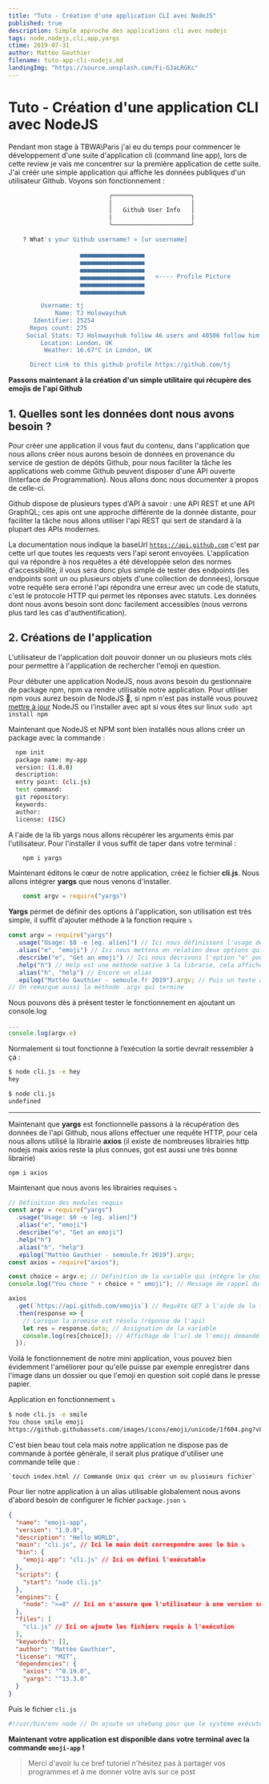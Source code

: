 ```yaml
---
title: "Tuto - Création d'une application CLI avec NodeJS"
published: true
description: Simple approche des applications cli avec nodejs
tags: node,nodejs,cli,app,yargs
ctime: 2019-07-31
author: Mattèo Gauthier
filename: tuto-app-cli-nodejs.md
landingImg: "https://source.unsplash.com/Fi-GJaLRGKc"
---
```


# Tuto - Création d'une application CLI avec NodeJS

Pendant mon stage à TBWA\Paris j'ai eu du temps pour commencer le développement d'une suite d'application cli (command line app), lors de cette review je vais me concentrer sur la première application de cette suite. J'ai créér une simple application qui affiche les données publiques d'un utilisateur Github. Voyons son fonctionnement :

```bash
    						╭──────────────────────╮
    						│                      │
    						│   Github User Info   │
    						│                      │
    						╰──────────────────────╯

    ? What's your Github username? » [ur username]

    				▄▄▄▄▄▄▄▄▄▄▄▄▄▄▄▄▄▄
    				▄▄▄▄▄▄▄▄▄▄▄▄▄▄▄▄▄▄
    				▄▄▄▄▄▄▄▄▄▄▄▄▄▄▄▄▄▄
    				▄▄▄▄▄▄▄▄▄▄▄▄▄▄▄▄▄▄   <---- Profile Picture
    				▄▄▄▄▄▄▄▄▄▄▄▄▄▄▄▄▄▄
    				▄▄▄▄▄▄▄▄▄▄▄▄▄▄▄▄▄▄

         Username: tj
             Name: TJ Holowaychuk
       Identifier: 25254
      Repos count: 275
     Social Stats: TJ Holowaychuk follow 46 users and 40506 follow him
         Location: London, UK
          Weather: 16.67°C in London, UK

      Direct Link to this github profile https://github.com/tj
```

**Passons maintenant à la création d'un simple utilitaire qui récupère des emojis de l'api Github**

## 1. Quelles sont les données dont nous avons besoin ?

Pour créer une application il vous faut du contenu, dans l'application que nous allons créer nous aurons besoin de données en provenance du service de gestion de dépôts Github, pour nous faciliter la tâche les applications web comme Github peuvent disposer d'une API ouverte (Interface de Programmation). Nous allons donc nous documenter à propos de celle-ci.

Github dispose de plusieurs types d'API à savoir : une API REST et une API GraphQL; ces apis ont une approche différente de la donnée distante, pour faciliter la tâche nous allons utiliser l'api REST qui sert de standard à la plupart des APIs modernes.

La documentation nous indique la baseUrl [`https://api.github.com`](https://api.github.com/) c'est par cette url que toutes les requests vers l'api seront envoyées. L'application qui va répondre à nos requêtes a été développée selon des normes d'accessibilité, il vous sera donc plus simple de tester des endpoints (les endpoints sont un ou plusieurs objets d'une collection de données), lorsque votre requête sera erroné l'api répondra une erreur avec un code de statuts, c'est le protocole HTTP qui permet les réponses avec statuts. Les données dont nous avons besoin sont donc facilement accessibles (nous verrons plus tard les cas d'authentification).

## 2. Créations de l'application

L'utilisateur de l'application doit pouvoir donner un ou plusieurs mots clés pour permettre à l'application de rechercher l'emoji en question.

Pour débuter une application NodeJS, nous avons besoin du gestionnaire de package npm, npm va rendre utilisable notre application. Pour utiliser npm vous aurez besoin de NodeJS 🤪, si npm n'est pas installé vous pouvez [mettre à jour](http://nodejs.org/downloads) NodeJS ou l'installer avec apt si vous êtes sur linux `sudo apt install npm`

Maintenant que NodeJS et NPM sont bien installés nous allons créer un package avec la commande :

```bash
  npm init
  package name: my-app
  version: (1.0.0)
  description:
  entry point: (cli.js)
  test command:
  git repository:
  keywords:
  author:
  license: (ISC)
```

A l'aide de la lib yargs nous allons récupérer les arguments émis par l'utilisateur. Pour l'installer il vous suffit de taper dans votre terminal :

```bash
    npm i yargs

```
Maintenant éditons le cœur de notre application, créez le fichier **cli.js**. Nous allons intégrer **yargs** que nous venons d'installer.

```js
    const argv = require("yargs")

```
**Yargs** permet de définir des options à l'application, son utilisation est très simple, il suffit d'ajouter méthode à la fonction require ⤵️

```js
const argv = require("yargs")
  .usage("Usage: $0 -e [eg. alien]") // Ici nous définissons l'usage de la commande pour l'utilisateur
  .alias("e", "emoji") // Ici nous mettons en relation deux options qui auront le même effet
  .describe("e", "Get an emoji") // Ici nous décrivons l'option "e" pour l'utilisateur
  .help("h") // Help est une méthode native à la librarie, cela affiche une explication de l'utilisation de l'app
  .alias("h", "help") // Encore un alias
  .epilog("Mattèo Gauthier - semoule.fr 2019").argv; // Puis un texte à afficher en fin d'exécution de la commande help
// On remarque aussi la méthode .argv qui termine
```

Nous pouvons dès à présent tester le fonctionnement en ajoutant un console.log

```js
...
console.log(argv.e)
```

Normalement si tout fonctionne à l’exécution la sortie devrait ressembler à ça :

```bash
$ node cli.js -e hey
hey

$ node cli.js
undefined
```

---

Maintenant que **yargs** est fonctionnelle passons à la récupération des données de l'api Github, nous allons effectuer une requête HTTP, pour cela nous allons utilisé la librairie **axios** (il existe de nombreuses librairies http nodejs mais axios reste la plus connues, got est aussi une très bonne librairie)

`npm i axios`

Maintenant que nous avons les librairies requises ⤵️

```js
// Définition des modules requis
const argv = require("yargs")
  .usage("Usage: $0 -e [eg. alien]")
  .alias("e", "emoji")
  .describe("e", "Get an emoji")
  .help("h")
  .alias("h", "help")
  .epilog("Mattèo Gauthier - semoule.fr 2019").argv;
const axios = require("axios");

const choice = argv.e; // Définition de la variable qui intégre le choix de l'use
console.log("You chose " + choice + " emoji"); // Message de rappel du choix (debug)

axios
  .get(`https://api.github.com/emojis`) // Requête GET à l'aide de la fonction axios.get()
  .then(response => {
    // Lorsque la promise est résolu (réponse de l'api)
    let res = response.data; // Assignation de la variable
    console.log(res[choice]); // Affichage de l'url de l'emoji demandé
  });
```

Voilà le fonctionnement de notre mini application, vous pouvez bien évidemment l'améliorer pour qu'elle puisse par exemple enregistrer dans l'image dans un dossier ou que l'emoji en question soit copié dans le presse papier.

Application en fonctionnement ⤵️

```bash
$ node cli.js -e smile
You chose smile emoji
https://github.githubassets.com/images/icons/emoji/unicode/1f604.png?v8
```

C'est bien beau tout cela mais notre application ne dispose pas de commande à portée générale, il serait plus pratique d'utiliser une commande telle que :

    `touch index.html // Commande Unix qui créer un ou plusieurs fichier`

Pour lier notre application à un alias utilisable globalement nous avons d'abord besoin de configurer le fichier `package.json` ⤵️

```json
{
  "name": "emoji-app",
  "version": "1.0.0",
  "description": "Hello WORLD",
  "main": "cli.js", // Ici le main doit correspondre avec le bin ⤵️
  "bin": {
    "emoji-app": "cli.js" // Ici on défini l'exécutable
  },
  "scripts": {
    "start": "node cli.js"
  },
  "engines": {
    "node": ">=8" // Ici on s'assure que l'utilisateur à une version suffisante (facultatif)
  },
  "files": [
    "cli.js" // Ici on ajoute les fichiers requis à l'exécution
  ],
  "keywords": [],
  "author": "Mattèo Gauthier",
  "license": "MIT",
  "dependencies": {
    "axios": "^0.19.0",
    "yargs": "^13.3.0"
  }
}
```

Puis le fichier `cli.js`

```js
#!/usr/bin/env node // On ajoute un shebang pour que le système exécute avec node
```

**Maintenant votre application est disponible dans votre terminal avec la commande `emoji-app` !**

> Merci d'avoir lu ce bref tutoriel n'hésitez pas à partager vos programmes et à me donner votre avis sur ce post
